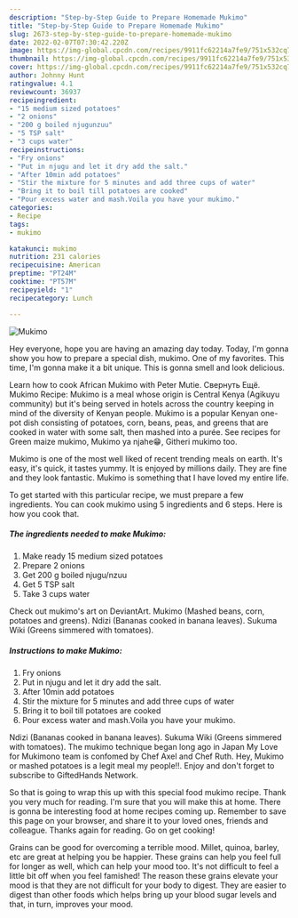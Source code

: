 ```yaml
---
description: "Step-by-Step Guide to Prepare Homemade Mukimo"
title: "Step-by-Step Guide to Prepare Homemade Mukimo"
slug: 2673-step-by-step-guide-to-prepare-homemade-mukimo
date: 2022-02-07T07:30:42.220Z
image: https://img-global.cpcdn.com/recipes/9911fc62214a7fe9/751x532cq70/mukimo-recipe-main-photo.jpg
thumbnail: https://img-global.cpcdn.com/recipes/9911fc62214a7fe9/751x532cq70/mukimo-recipe-main-photo.jpg
cover: https://img-global.cpcdn.com/recipes/9911fc62214a7fe9/751x532cq70/mukimo-recipe-main-photo.jpg
author: Johnny Hunt
ratingvalue: 4.1
reviewcount: 36937
recipeingredient:
- "15 medium sized potatoes"
- "2 onions"
- "200 g boiled njugunzuu"
- "5 TSP salt"
- "3 cups water"
recipeinstructions:
- "Fry onions"
- "Put in njugu and let it dry add the salt."
- "After 10min add potatoes"
- "Stir the mixture for 5 minutes and add three cups of water"
- "Bring it to boil till potatoes are cooked"
- "Pour excess water and mash.Voila you have your mukimo."
categories:
- Recipe
tags:
- mukimo

katakunci: mukimo 
nutrition: 231 calories
recipecuisine: American
preptime: "PT24M"
cooktime: "PT57M"
recipeyield: "1"
recipecategory: Lunch

---
```



![Mukimo](https://img-global.cpcdn.com/recipes/9911fc62214a7fe9/751x532cq70/mukimo-recipe-main-photo.jpg)

Hey everyone, hope you are having an amazing day today. Today, I'm gonna show you how to prepare a special dish, mukimo. One of my favorites. This time, I'm gonna make it a bit unique. This is gonna smell and look delicious.

Learn how to cook African Mukimo with Peter Mutie. Свернуть Ещё. Mukimo Recipe: Mukimo is a meal whose origin is Central Kenya (Agikuyu community) but it&#39;s being served in hotels across the country keeping in mind of the diversity of Kenyan people. Mukimo is a popular Kenyan one-pot dish consisting of potatoes, corn, beans, peas, and greens that are cooked in water with some salt, then mashed into a purée. See recipes for Green maize mukimo, Mukimo ya njahe😁, Githeri mukimo too.

Mukimo is one of the most well liked of recent trending meals on earth. It's easy, it's quick, it tastes yummy. It is enjoyed by millions daily. They are fine and they look fantastic. Mukimo is something that I have loved my entire life.


To get started with this particular recipe, we must prepare a few ingredients. You can cook mukimo using 5 ingredients and 6 steps. Here is how you cook that.

<!--inarticleads1-->

##### The ingredients needed to make Mukimo:

1. Make ready 15 medium sized potatoes
1. Prepare 2 onions
1. Get 200 g boiled njugu/nzuu
1. Get 5 TSP salt
1. Take 3 cups water


Check out mukimo&#39;s art on DeviantArt. Mukimo (Mashed beans, corn, potatoes and greens). Ndizi (Bananas cooked in banana leaves). Sukuma Wiki (Greens simmered with tomatoes). 

<!--inarticleads2-->

##### Instructions to make Mukimo:

1. Fry onions
1. Put in njugu and let it dry add the salt.
1. After 10min add potatoes
1. Stir the mixture for 5 minutes and add three cups of water
1. Bring it to boil till potatoes are cooked
1. Pour excess water and mash.Voila you have your mukimo.


Ndizi (Bananas cooked in banana leaves). Sukuma Wiki (Greens simmered with tomatoes). The mukimo technique began long ago in Japan My Love for Mukimono team is confomed by Chef Axel and Chef Ruth. Hey, Mukimo or mashed potatoes is a legit meal my people!!. Enjoy and don&#39;t forget to subscribe to GiftedHands Network. 

So that is going to wrap this up with this special food mukimo recipe. Thank you very much for reading. I'm sure that you will make this at home. There is gonna be interesting food at home recipes coming up. Remember to save this page on your browser, and share it to your loved ones, friends and colleague. Thanks again for reading. Go on get cooking!

Grains can be good for overcoming a terrible mood. Millet, quinoa, barley, etc are great at helping you be happier. These grains can help you feel full for longer as well, which can help your mood too. It's not difficult to feel a little bit off when you feel famished! The reason these grains elevate your mood is that they are not difficult for your body to digest. They are easier to digest than other foods which helps bring up your blood sugar levels and that, in turn, improves your mood.
